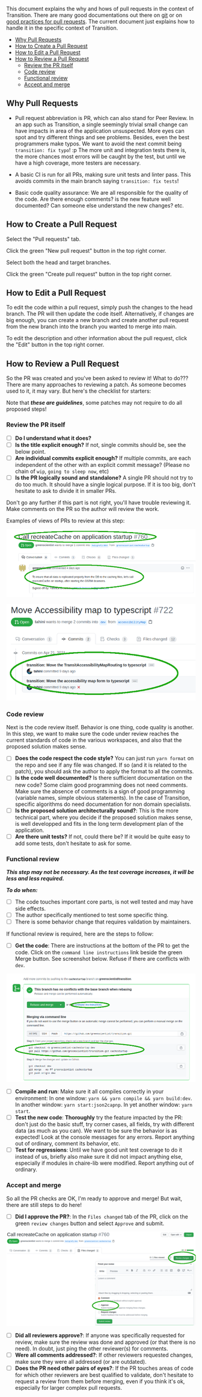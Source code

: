 This document explains the why and hows of pull requests in the context of Transition. There are many good documentations out there on [git](https://git-scm.com/book/en/v2) or on [good practices for pull requests](https://www.atlassian.com/blog/git/written-unwritten-guide-pull-requests). The current document just explains how to handle it in the specific context of Transition.

- [Why Pull Requests](#why-pull-requests)
- [How to Create a Pull Request](#how-to-create-a-pull-request)
- [How to Edit a Pull Request](#how-to-edit-a-pull-request)
- [How to Review a Pull Request](#how-to-review-a-pull-request)
  - [Review the PR itself](#review-the-pr-itself)
  - [Code review](#code-review)
  - [Functional review](#functional-review)
  - [Accept and merge](#accept-and-merge)

## Why Pull Requests

* Pull request abbreviation is PR, which can also stand for Peer Review. In an app such as Transition, a single seemingly trivial small change can have impacts in area of the application unsuspected. More eyes can spot and try different things and see problems. Besides, even the best programmers make typos. We want to avoid the next commit being `transition: fix typo`! :p  The more unit and integration tests there is, the more chances most errors will be caught by the test, but until we have a high coverage, more testers are necessary.

* A basic CI is run for all PRs, making sure unit tests and linter pass. This avoids commits in the main branch saying `transition: fix tests`!

* Basic code quality assurance: We are all responsible for the quality of the code. Are there enough comments? is the new feature well documented? Can someone else understand the new changes? etc.

## How to Create a Pull Request

Select the "Pull requests" tab.

Click the green "New pull request" button in the top right corner.

Select both the head and target branches.

Click the green "Create pull request" button in the top right corner.

## How to Edit a Pull Request

To edit the code within a pull request, simply push the changes to the head branch. The PR will then update the code itself. Alternatively, if changes are big enough, you can create a new branch and create another pull request from the new branch into the branch you wanted to merge into main.

To edit the description and other information about the pull request, click the "Edit" button in the top right corner.

## How to Review a Pull Request

So the PR was created and you've been asked to review it! What to do??? There are many approaches to reviewing a patch. As someone becomes used to it, it may vary. But here's the checklist for starters:

Note that ***these are guidelines***, some patches may not require to do all proposed steps!

### Review the PR itself

- [ ] **Do I understand what it does?**
- [ ] **Is the title explicit enough?** If not, single commits should be, see the below point.
- [ ] **Are individual commits explicit enough?** If multiple commits, are each independent of the other with an explicit commit message? (Please no chain of `wip`, `going to sleep now`, etc)
- [ ] **Is the PR logically sound and standalone?** A single PR should not try to do too much. It should have a single logical purpose. If it is too big, don't hesitate to ask to divide it in smaller PRs.

Don't go any further if this part is not right, you'll have trouble reviewing it. Make comments on the PR so the author will review the work.

Examples of views of PRs to review at this step:

![Single commit](images/PRs/singleCommit.png)

![Multiple commits](images/PRs/multipleCommits.png)

### Code review

Next is the code review itself. Behavior is one thing, code quality is another. In this step, we want to make sure the code under review reaches the current standards of code in the various workspaces, and also that the proposed solution makes sense.

- [ ] **Does the code respect the code style?** You can just run `yarn format` on the repo and see if any file was changed. If so (and it is related to the patch), you should ask the author to apply the format to all the commits.
- [ ] **Is the code well documented?** Is there sufficient documentation on the new code? Some claim good programming does not need comments. Make sure the absence of comments is a sign of good programming (variable names, simple obvious statements). In the case of Transition, specific algorithms do need documentation for non domain specialists.
- [ ] **Is the proposed solution architecturally sound?**: This is the more technical part, where you decide if the proposed solution makes sense, is well developped and fits in the long term development plan of the application.
- [ ] **Are there unit tests?** If not, could there be? If it would be quite easy to add some tests, don't hesitate to ask for some.

### Functional review

***This step may not be necessary. As the test coverage increases, it will be less and less required.***

***To do when:***

- [ ] The code touches important core parts, is not well tested and may have side effects.
- [ ] The author specifically mentioned to test some specific thing.
- [ ] There is some behavior change that requires validation by maintainers.

If functional review is required, here are the steps to follow:

- [ ] **Get the code**: There are instructions at the bottom of the PR to get the code. Click on the `command line instructions` link beside the green Merge button. See screenshot below. Refuse if there are conflicts with `dev`.

![Get the code](images/PRs/getTheCode.png)

- [ ] **Compile and run**: Make sure it all compiles correctly in your environment: In one window: `yarn && yarn compile && yarn build:dev`. In another window: `yarn start:json2capnp`. In yet another window: `yarn start`.
- [ ] **Test the new code**: **Thoroughly** try the feature impacted by the PR: don't just do the basic stuff, try corner cases, all fields, try with different data (as much as you can). We want to be sure the behavior is as expected! Look at the console messages for any errors. Report anything out of ordinary, comment its behavior, etc.
- [ ] **Test for regressions**: Until we have good unit test coverage to do it instead of us, briefly also make sure it did not impact anything else, especially if modules in chaire-lib were modified. Report anything out of ordinary.

### Accept and merge

So all the PR checks are OK, I'm ready to approve and merge! But wait, there are still steps to do here!

- [ ] **Did I approve the PR?**: In the `Files changed` tab of the PR, click on the green `review changes` button and select `Approve` and submit.

![Approve the PR](images/PRs/approvePR.png)

- [ ] **Did all reviewers approve?**: If anyone was specifically requested for review, make sure the review was done and approved (or that there is no need). In doubt, just ping the other reviewer(s) for comments.
- [ ] **Were all comments addressed?**: If other reviewers requested changes, make sure they were all addressed (or are outdated).
- [ ] **Does the PR need other pairs of eyes?**: If the PR touches areas of code for which other reviewers are best qualified to validate, don't hesitate to request a review from them before merging, even if you think it's ok, especially for larger complex pull requests.